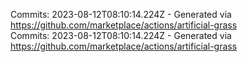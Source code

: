 Commits: 2023-08-12T08:10:14.224Z - Generated via https://github.com/marketplace/actions/artificial-grass
<br>
Commits: 2023-08-12T08:10:14.224Z - Generated via https://github.com/marketplace/actions/artificial-grass
<br>
